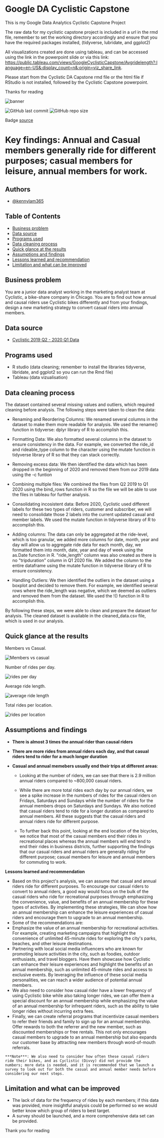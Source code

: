 # Google DA Cyclistic Capstone
This is my Google Data Analytics Cyclistic Capstone Project

The raw data for my cyclistic capstone project is included in a url in the rmd file, remember to set the working directory accordingly and ensure that you have the required packages installed, (tidyverse, lubridate, and ggplot2)

All visualizations created are done using tableau, and can be accessed using the link in the powerpoint slide or via this link: https://public.tableau.com/views/GoogleCyclisticCapstone/Avgridelength?:language=en-US&:display_count=n&:origin=viz_share_link. 

Please start from the Cyclistic DA Capstone rmd file or the html file if RStudio is not installed, followed by the Cyclistic Capstone powerpoint.

Thanks for reading

![banner](assets/cyclistic_banner.png)

![GitHub last commit](https://img.shields.io/github/last-commit/kennylam365/Google-DA-Cyclistic-Capstone)
![GitHub repo size](https://img.shields.io/github/repo-size/kennylam365/Google-DA-Cyclistic-Capstone)

Badge [source](https://shields.io/)

# Key findings: Annual and Casual members generally ride for different purposes; casual members for leisure, annual members for work.


## Authors

- [@kennylam365](https://www.github.com/kennylam365)

## Table of Contents

  - [Business problem](#business-problem)
  - [Data source](#data-source)
  - [Programs used](#programs-used)
  - [Data cleaning process](#data-cleaning-process)
  - [Quick glance at the results](#quick-glance-at-the-results)
  - [Assumptions and findings](#assumptions-and-Findings)
  - [Lessons learned and recommendation](#lessons-learned-and-recommendation)
  - [Limitation and what can be improved](#limitation-and-what-can-be-improved)


## Business problem

You are a junior data analyst working in the marketing analyst team at Cyclistic, a bike-share company in Chicago. You are to find out how annual and causal riders use Cyclistic bikes differently and from your findings, design a new marketing strategy to convert casual riders into annual members.


## Data source

- [Cyclistic 2019 Q2 - 2020 Q1 Data](https://divvy-tripdata.s3.amazonaws.com/index.html)

## Programs used

- R studio (data cleaning; remember to install the libraries tidyverse, libridate, and ggplot2 so you can run the Rmd file)
- Tableau (data vizualisation)

## Data cleaning process
The dataset contained several missing values and outliers, which required cleaning before analysis. The following steps were taken to clean the data:

- Renaming and Reordering Columns: We renamed several columns in the dataset to make them more readable for analysis. We used the rename() function in tidyverse: dplyr library of R to accomplish this.

- Formatting Data: We also formatted several columns in the dataset to ensure consistency in the data. For example, we converted the ride_id and rideable_type column to the character using the mutate function in tidyverse library of R so that they can stack correctly.

- Removing excess data: We then identified the data which has been dropped in the beginning of 2020 and removed them from our 2019 data using the -c funtion

- Combining multiple files: We combined the files from Q2 2019 to Q1 2020 using the bind_rows function in R so the file we will be able to use the files in tableau for further analysis.

- Consolidating incosistent data: Before 2020, Cyclistic used different labels for these two types of riders, customer and subscriber, we will need to consolidate those 2 labels into the current updated casual and member labels. We used the mutate function in tidyverse library of R to accomplish this.

- Adding columns: The data can only be aggregated at the ride-level, which is too granular, we added more columns for date, month, year and day will allow us to aggregate ride data for each month, day, we formatted them into month, date, year and day of week using the as.Date function in R. "ride_length" column was also created as there is no "tripduration" column in Q1 2020 file. We added the column to the entire dataframe using the mutate function in tidyverse library of R to ensure consistency.

- Handling Outliers: We then identified the outliers in the dataset using a boxplot and decided to remove them. For example, we identified several rows where the ride_length was negative, which we deemed as outliers and removed them from the dataset. We used the !() function in R to accomplish this.


By following these steps, we were able to clean and prepare the dataset for analysis. The cleaned dataset is available in the cleaned_data.csv file, which is used in our analysis.

## Quick glance at the results

Members vs Casual.

![Members vs casual](assets/total_members.png)

Number of rides per day.

![rides per day](assets/total_rides_day.png)

Average ride length.

![average ride length](assets/avg_rides_length.png)

Total rides per location.

![rides per location](assets/total_rides_location.png)


## Assumptions and findings

- **There is almost 3 times the annual rider than causal riders**
- **There are more rides from annual riders each day, and that casual riders tend to rider for a much longer duration**
- **Casual and annual memebers usually end their trips at different areas**:

  - Looking at the number of riders, we can see that there is 2.9 million annual riders compared to ~800,000 casual riders.

  - While there are more total rides each day by our annual riders, we see a spike increase in the numbers of rides for the casual riders on Fridays, Saturdays and Sundays while the number of riders for the annual members drops on Saturdays and Sundays. We also noticed that casual riders tend to ride for a longer duration as compared to annual members. All these suggests that the casual riders and annual riders ride for different purpose. 

  - To further back this point, looking at the end location of the bicycles, we notice that most of the casual members end their rides in recreational places whereas the annual members will end tend to end their rides in business districts, further supporting the findings that our casual riders and annual riders are generally riding for different purpose; casual members for leisure and annual members for commuting to work.


 **Lessons learned and recommendation**

- Based on this project's analysis, we can assume that casual and annual riders ride for different purposes. To encourage our casual riders to convert to annual riders, a good way would focus on the bulk of the casual riders who ride for recreational purposes through emphasizing the convenience, value, and benefits of an annual membership for these types of activities. By implementing these strategies, We can show how an annual membership can enhance the leisure experiences of casual riders and encourage them to upgrade to an annual membership.
- Some of the recommendations are:
-    Emphasize the value of an annual membership for recreational activities. For example, creating marketing campaigns that highlight the convenience of unlimited 45-minute rides for exploring the city's parks, beaches, and other leisure destinations. 
-    Partnering with local social media influencers who are known for promoting leisure activities in the city, such as foodies, outdoor enthusiasts, and travel bloggers. Have them showcase how Cyclistic can enhance their leisure experiences and highlight the benefits of an annual membership, such as unlimited 45-minute rides and access to exclusive events. By leveraging the influence of these social media personalities, we can reach a wider audience of potential annual members.
-    We also need to consider how casual rider have a lower frequency of using Cyclistic bike while also taking longer rides, we can offer them a special discount for an annual membership while emphasizing the value of an annual membership for infrequent riders, such as the ability to take longer rides without incurring extra fees.
-    Finally, we can create referral programs that incentivize casual members to refer their friends and family to sign up for an annual membership. Offer rewards to both the referrer and the new member, such as discounted memberships or free rentals. This not only encourages casual members to upgrade to an annual membership but also expands our customer base by attracting new members through word-of-mouth referrals.

    ***Note***: We also need to consider how often these casual riders ride their bikes, and as Cyclistic (Divvy) did not provide the numbers; more data is needed, and it is recommended that we launch a survey to look out for both the casual and annual member needs before considering our next steps.

## Limitation and what can be improved

- The lack of data for the frequency of rides by each members; if this data was provided, more insightful analysis could be performed so we would better know which group of riders to best target.
- A survey should be launched, and a more comprehensive data set can be provided.


Thank you for reading
